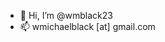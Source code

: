 - 👋 Hi, I’m @wmblack23
- 📫 wmichaelblack [at] gmail.com

<!---
wmblack23/wmblack23 is a ✨ special ✨ repository because its `README.md` (this file) appears on your GitHub profile.
You can click the Preview link to take a look at your changes.
--->
